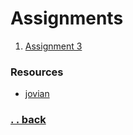 # Assignments

1. [Assignment 3](./assignment-3/README.md)


### Resources

* [jovian](https://jovian.ai/learn/data-analysis-with-python-zero-to-pandas/assignment/assignment-3-pandas-practice)


### [. . back](../../README.md)